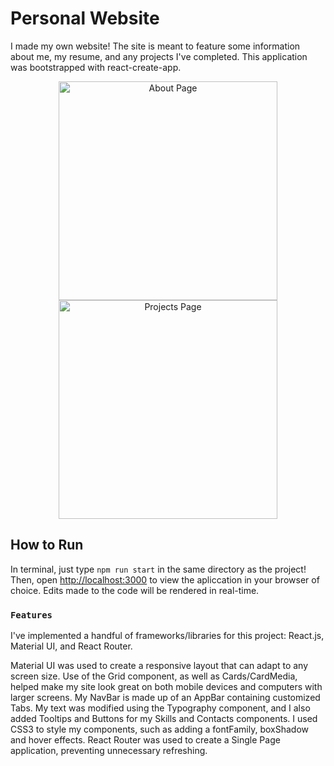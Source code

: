 # Personal Website

I made my own website! The site is meant to feature some information about me, my resume, and any projects I've completed. This application was bootstrapped with react-create-app. 

<p align="center">
  <img src="./Desktop/portfolioprojectspic.png" width="350" title="About Page" alt="About Page">
  <img src="your_relative_path_here" width="350" title="Projects Page" alt="Projects Page">
</p>

## How to Run

In terminal, just type `npm run start` in the same directory as the project! Then, open [http://localhost:3000](http://localhost:3000) to view the apliccation in 
your browser of choice. Edits made to the code will be rendered in real-time. 

### `Features`

I've implemented a handful of frameworks/libraries for this project: React.js, Material UI, and React Router. 

Material UI was used to create a responsive layout that can adapt to any screen size. Use of the Grid component, as well as Cards/CardMedia, helped make my site look great on both mobile devices and computers with larger screens. My NavBar is made up of an AppBar containing customized Tabs. My text was modified using the Typography component, and I also added Tooltips and Buttons for my Skills and Contacts components. I used CSS3 to style my components, such as adding a fontFamily, boxShadow and hover effects. React Router was used to create a Single Page application, preventing unnecessary refreshing. 







